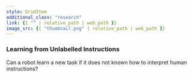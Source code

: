 ```yaml
---
style: GridItem
additional_class: "research"
link: {{ "" | relative_path | web_path }}
image_src: {{ "thumbnail.png" | relative_path | web_path }}
---
```



### Learning from Unlabelled Instructions

Can a robot learn a new task if it does not known how to interpret human instructions?
